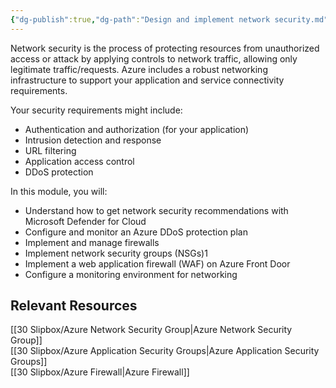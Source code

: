 ```yaml
---
{"dg-publish":true,"dg-path":"Design and implement network security.md","permalink":"/design-and-implement-network-security/","tags":["notes"]}
---
```



Network security is the process of protecting resources from unauthorized access or attack by applying controls to network traffic, allowing only legitimate traffic/requests. Azure includes a robust networking infrastructure to support your application and service connectivity requirements.

Your security requirements might include:

- Authentication and authorization (for your application)
- Intrusion detection and response
- URL filtering
- Application access control
- DDoS protection

In this module, you will:

- Understand how to get network security recommendations with Microsoft Defender for Cloud
- Configure and monitor an Azure DDoS protection plan
- Implement and manage firewalls
- Implement network security groups (NSGs)1
- Implement a web application firewall (WAF) on Azure Front Door
- Configure a monitoring environment for networking

## Relevant Resources

[[30 Slipbox/Azure Network Security Group\|Azure Network Security Group]]  
[[30 Slipbox/Azure Application Security Groups\|Azure Application Security Groups]]  
[[30 Slipbox/Azure Firewall\|Azure Firewall]]
